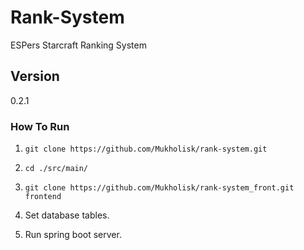 # Rank-System

ESPers Starcraft Ranking System

## Version

0.2.1

### How To Run

1. ``git clone https://github.com/Mukholisk/rank-system.git``

2. ``cd ./src/main/``

3. ``git clone https://github.com/Mukholisk/rank-system_front.git frontend``

4. Set database tables.

5. Run spring boot server.
